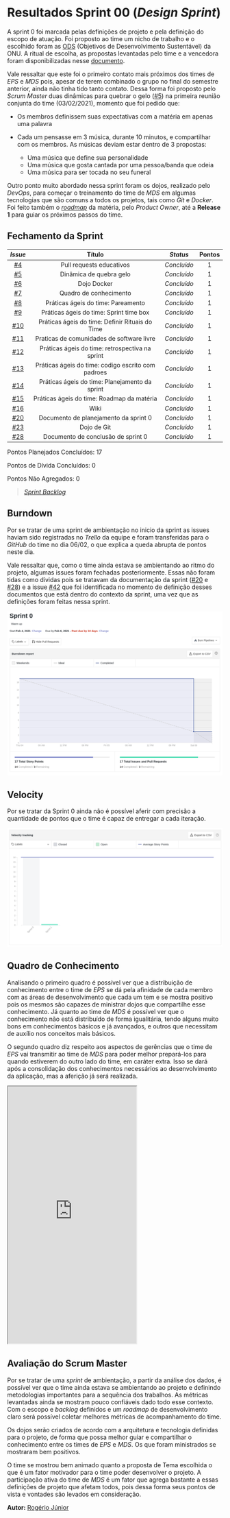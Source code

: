 # Resultados Sprint 00 (_Design Sprint_)

A sprint 0 foi marcada pelas definições de projeto e pela definição do escopo de atuação. Foi proposto ao time um nicho de trabalho e o escolhido foram as [ODS](https://brasil.un.org/pt-br/sdgs) (Objetivos de Desenvolvimento Sustentável) da ONU. A ritual de escolha, as propostas levantadas pelo time e a vencedora foram disponibilizadas nesse [documento](_docs/produto/themes_vote.md).

Vale ressaltar que este foi o primeiro contato mais próximos dos times de _EPS_ e _MDS_ pois, apesar de terem combinado o grupo no final do semestre anterior, ainda não tinha tido tanto contato. Dessa forma foi proposto pelo _Scrum Master_ duas dinâmicas para quebrar o gelo ([#5](https://github.com/fga-eps-mds/2020.2-Lend.it/issues/5)) na primeira reunião conjunta do time (03/02/2021), momento que foi pedido que:

- Os membros definissem suas expectativas com a matéria em apenas uma palavra

- Cada um pensasse em 3 música, durante 10 minutos, e compartilhar com os membros. As músicas deviam estar dentro de 3 propostas:
  - Uma música que define sua personalidade
  - Uma música que gosta cantada por uma pessoa/banda que odeia
  - Uma música para ser tocada no seu funeral

Outro ponto muito abordado nessa sprint foram os dojos, realizado pelo _DevOps_, para começar o treinamento do time de _MDS_ em algumas tecnologias que são comuns a todos os projetos, tais como _Git_ e _Docker_. Foi feito também o [_roadmap_](https://docs.google.com/spreadsheets/d/1mUBDM7covg2bMSA_dbjxosfBFmCLuXOJutKxEjRi-eo/edit#gid=0) da matéria, pelo _Product Owner_, até a **Release 1** para guiar os próximos passos do time.

## Fechamento da Sprint

<div class="full-width">

|                            _Issue_                             |                       Título                       |  _Status_   | Pontos |
| :------------------------------------------------------------: | :------------------------------------------------: | :---------: | :----: |
|  [#4](https://github.com/fga-eps-mds/2020.2-Lend.it/issues/4)  |              Pull requests educativos              | _Concluído_ |   1    |
|  [#5](https://github.com/fga-eps-mds/2020.2-Lend.it/issues/5)  |              Dinâmica de quebra gelo               | _Concluído_ |   1    |
|  [#6](https://github.com/fga-eps-mds/2020.2-Lend.it/issues/6)  |                    Dojo Docker                     | _Concluído_ |   1    |
|  [#7](https://github.com/fga-eps-mds/2020.2-Lend.it/issues/7)  |               Quadro de conhecimento               | _Concluído_ |   1    |
|  [#8](https://github.com/fga-eps-mds/2020.2-Lend.it/issues/8)  |         Práticas ágeis do time: Pareamento         | _Concluído_ |   1    |
|  [#9](https://github.com/fga-eps-mds/2020.2-Lend.it/issues/9)  |      Práticas ágeis do time: Sprint time box       | _Concluído_ |   1    |
| [#10](https://github.com/fga-eps-mds/2020.2-Lend.it/issues/10) |  Práticas ágeis do time: Definir Rituais do Time   | _Concluído_ |   1    |
| [#11](https://github.com/fga-eps-mds/2020.2-Lend.it/issues/11) |     Praticas de comunidades de software livre      | _Concluído_ |   1    |
| [#12](https://github.com/fga-eps-mds/2020.2-Lend.it/issues/12) |  Práticas ágeis do time: retrospectiva na sprint   | _Concluído_ |   1    |
| [#13](https://github.com/fga-eps-mds/2020.2-Lend.it/issues/13) | Práticas ágeis do time: codigo escrito com padroes | _Concluído_ |   1    |
| [#14](https://github.com/fga-eps-mds/2020.2-Lend.it/issues/14) |   Práticas ágeis do time: Planejamento da sprint   | _Concluído_ |   1    |
| [#15](https://github.com/fga-eps-mds/2020.2-Lend.it/issues/15) |     Práticas ágeis do time: Roadmap da matéria     | _Concluído_ |   1    |
| [#16](https://github.com/fga-eps-mds/2020.2-Lend.it/issues/16) |                        Wiki                        | _Concluído_ |   1    |
| [#20](https://github.com/fga-eps-mds/2020.2-Lend.it/issues/20) |       Documento de planejamento da sprint 0        | _Concluído_ |   1    |
| [#23](https://github.com/fga-eps-mds/2020.2-Lend.it/issues/23) |                    Dojo de Git                     | _Concluído_ |   1    |
| [#28](https://github.com/fga-eps-mds/2020.2-Lend.it/issues/28) |         Documento de conclusão de sprint 0         | _Concluído_ |   1    |

</div>

Pontos Planejados Concluídos: 17

Pontos de Dívida Concluídos: 0

Pontos Não Agregados: 0

> [_Sprint_ _Backlog_](https://github.com/fga-eps-mds/2020.2-Lend.it/milestone/1?closed=1)

## Burndown

Por se tratar de uma sprint de ambientação no inicio da sprint as issues haviam sido registradas no _Trello_ da equipe e foram transferidas para o _GitHub_ do time no dia 06/02, o que explica a queda abrupta de pontos neste dia.

Vale ressaltar que, como o time ainda estava se ambientando ao ritmo do projeto, algumas issues foram fechadas posteriormente. Essas não foram tidas como dívidas pois se tratavam da documentação da sprint ([#20](https://github.com/fga-eps-mds/2020.2-Lend.it/issues/20) e [#28](https://github.com/fga-eps-mds/2020.2-Lend.it/issues/28)) e a issue [#42](https://github.com/fga-eps-mds/2020.2-Lend.it/issues/42) que foi identificada no momento de definição desses documentos que está dentro do contexto da sprint, uma vez que as definições foram feitas nessa sprint.

![grafico](../../../assets/img/sprint0/burndown.png)

## Velocity

Por se tratar da Sprint 0 ainda não é possível aferir com precisão a quantidade de pontos que o time é capaz de entregar a cada iteração.

![grafico](../../../assets/img/sprint0/velocity.png)

## Quadro de Conhecimento

Analisando o primeiro quadro é possível ver que a distribuição de conhecimento entre o time de _EPS_ se dá pela afinidade de cada membro com as áreas de desenvolvimento que cada um tem e se mostra positivo pois os mesmos são capazes de ministrar dojos que compartilhe esse conhecimento. Já quanto ao time de _MDS_ é possível ver que o conhecimento não está distribuído de forma igualitária, tendo alguns muito bons em conhecimentos básicos e já avançados, e outros que necessitam de auxílio nos conceitos mais básicos.

O segundo quadro diz respeito aos aspectos de gerências que o time de _EPS_ vai transmitir ao time de _MDS_ para poder melhor prepará-los para quando estiverem do outro lado do time, em caráter extra. Isso se dará após a consolidação dos conhecimentos necessários ao desenvolvimento da aplicação, mas a aferição já será realizada.

<iframe src="https://docs.google.com/spreadsheets/d/e/2PACX-1vQt9zLphgqw_af_Kz6vaOhzGt4M4xnPEfbVTrtfh-CvbbsX1HziKhaXO5_nenI8iGToZQJNdfrqNvoJ/pubhtml?gid=1585311913&amp;single=true&amp;widget=true&amp;headers=false" height="600"></iframe>

## Avaliação do Scrum Master

Por se tratar de uma _sprint_ de ambientação, a partir da análise dos dados, é possível ver que o time ainda estava se ambientando ao projeto e definindo metodologias importantes para a sequência dos trabalhos. As métricas levantadas ainda se mostram pouco confiáveis dado todo esse contexto. Com o escopo e _backlog_ definidos e um _roadmap_ de desenvolvimento claro será possível coletar melhores métricas de acompanhamento do time.

Os dojos serão criados de acordo com a arquitetura e tecnologia definidas para o projeto, de forma que possa melhor guiar e compartilhar o conhecimento entre os times de _EPS_ e _MDS_. Os que foram ministrados se mostraram bem positivos.

O time se mostrou bem animado quanto a proposta de Tema escolhida o que é um fator motivador para o time poder desenvolver o projeto. A participação ativa do time de _MDS_ é um fator que agrega bastante a essas definições de projeto que afetam todos, pois dessa forma seus pontos de vista e vontades são levados em consideração.

**Autor:** [Rogério Júnior](https://github.com/rogerioo)
